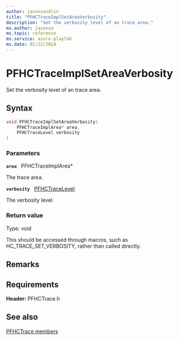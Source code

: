 ```yaml
---
author: jasonsandlin
title: "PFHCTraceImplSetAreaVerbosity"
description: "Set the verbosity level of an trace area."
ms.author: jasonsa
ms.topic: reference
ms.service: azure-playfab
ms.date: 02/22/2024
---
```


# PFHCTraceImplSetAreaVerbosity  

Set the verbosity level of an trace area.  

## Syntax  
  
```cpp
void PFHCTraceImplSetAreaVerbosity(  
    PFHCTraceImplArea* area,  
    PFHCTraceLevel verbosity  
)  
```  
  
### Parameters  
  
**`area`** &nbsp; PFHCTraceImplArea*  
  
The trace area.  
  
**`verbosity`** &nbsp; [PFHCTraceLevel](../enums/pfhctracelevel.md)  
  
The verbosity level.  
  
  
### Return value
Type: void
  
This should be accessed through macros, such as HC_TRACE_SET_VERBOSITY, rather than called directly.
  
## Remarks  
  

  
## Requirements  
  
**Header:** PFHCTrace.h
  
## See also  
[PFHCTrace members](../pfhctrace_members.md)  

  
  
